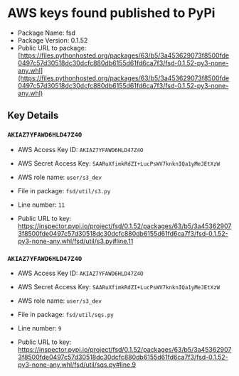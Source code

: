 # AWS keys found published to PyPi

* Package Name: fsd
* Package Version: 0.1.52
* Public URL to package: [https://files.pythonhosted.org/packages/63/b5/3a453629073f8500fde0497c57d30518dc30dcfc880db6155d61fd6ca7f3/fsd-0.1.52-py3-none-any.whl](https://files.pythonhosted.org/packages/63/b5/3a453629073f8500fde0497c57d30518dc30dcfc880db6155d61fd6ca7f3/fsd-0.1.52-py3-none-any.whl)

## Key Details

### `AKIAZ7YFAWD6HLD47Z4O`

* AWS Access Key ID: `AKIAZ7YFAWD6HLD47Z4O`
* AWS Secret Access Key: `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` 
* AWS role name: `user/s3_dev`
* File in package: `fsd/util/s3.py`
* Line number: `11`

* Public URL to key: https://inspector.pypi.io/project/fsd/0.1.52/packages/63/b5/3a453629073f8500fde0497c57d30518dc30dcfc880db6155d61fd6ca7f3/fsd-0.1.52-py3-none-any.whl/fsd/util/s3.py#line.11



### `AKIAZ7YFAWD6HLD47Z4O`

* AWS Access Key ID: `AKIAZ7YFAWD6HLD47Z4O`
* AWS Secret Access Key: `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` 
* AWS role name: `user/s3_dev`
* File in package: `fsd/util/sqs.py`
* Line number: `9`

* Public URL to key: https://inspector.pypi.io/project/fsd/0.1.52/packages/63/b5/3a453629073f8500fde0497c57d30518dc30dcfc880db6155d61fd6ca7f3/fsd-0.1.52-py3-none-any.whl/fsd/util/sqs.py#line.9


